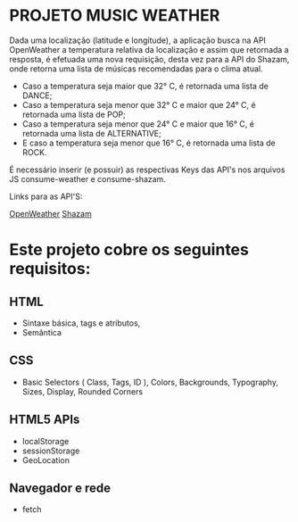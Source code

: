 # PROJETO MUSIC WEATHER

Dada uma localização (latitude e longitude), a aplicação busca na API OpenWeather a temperatura relativa da localização e assim que retornada a resposta, é efetuada uma nova requisição, desta vez para a API do Shazam, onde retorna uma lista de músicas recomendadas para o clima atual.

-   Caso a temperatura seja maior que 32° C, é retornada uma lista de DANCE;
-   Caso a temperatura seja menor que 32° C e maior que 24° C, é retornada uma lista de POP;
-   Caso a temperatura seja menor que 24° C e maior que 16° C, é retornada uma lista de ALTERNATIVE;
-   E caso a temperatura seja menor que 16° C, é retornada uma lista de ROCK.

É necessário inserir (e possuir) as respectivas Keys das API's nos arquivos JS consume-weather e consume-shazam.

Links para as API'S:

<a href="https://openweathermap.org/">OpenWeather</a>
<a href="https://rapidapi.com/tipsters/api/shazam-core/">Shazam</a>

###

# Este projeto cobre os seguintes requisitos:

## HTML

-   Sintaxe básica, tags e atributos,
-   Semântica

## CSS

-   Basic Selectors ( Class, Tags, ID ), Colors, Backgrounds, Typography, Sizes, Display, Rounded Corners

## HTML5 APIs

-   localStorage
-   sessionStorage
-   GeoLocation

## Navegador e rede

-   fetch
